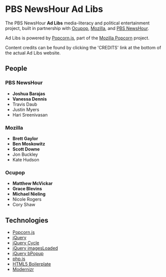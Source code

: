 # PBS NewsHour Ad Libs

The PBS NewsHour **Ad Libs** media-literacy and political entertainment project, built in partnership with [Ocupop](http://ocupop.com/), [Mozilla](http://mozilla.org/), and [PBS NewsHour](http://www.pbs.org/newshour/).

Ad Libs is powered by [Popcorn.js](http://popcornjs.org/), part of the [Mozilla Popcorn](http://mozillapopcorn.org/) project.

Content credits can be found by clicking the 'CREDITS' link at the bottom of the actual Ad Libs website.

## People

### PBS NewsHour

- **Joshua Barajas**
- **Vanessa Dennis**
- Travis Daub
- Justin Myers
- Hari Sreenivasan

### Mozilla

- **Brett Gaylor**
- **Ben Moskowitz**
- **Scott Downe**
- Jon Buckley
- Kate Hudson

### Ocupop

- **Matthew McVickar**
- **Grace Blevins**
- **Michael Nieling**
- Nicole Rogers
- Cory Shaw

## Technologies

- [Popcorn.js](http://popcornjs.org/)
- [jQuery](http://jquery.com/)
- [jQuery Cycle](http://jquery.malsup.com/cycle/)
- [jQuery imagesLoaded](http://desandro.github.com/imagesloaded/)
- [jQuery bPopup](http://dinbror.dk/bpopup/)
- [php.js](http://phpjs.org/)
- [HTML5 Boilerplate](http://html5boilerplate.com/)
- [Modernizr](http://modernizr.com/)